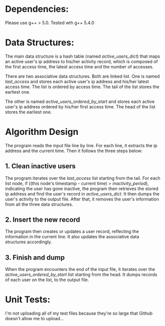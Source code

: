# Dependencies:
Please use g++ > 5.0. Tested wth g++ 5.4.0

# Data Structures:
The main data structure is a hash table (named *active_users_dict*) that maps an active user's ip address
to his/her activity record, which is composed of the first access time, the latest access time and the number of accesses.

There are two associative data structures. Both are linked list. One is named *last_access* and stores
each active user's ip address and his/her latest access time. The list is ordered by access time.
The tail of the list stores the earliest one.

The other is named *active_users_ordered_by_start* and stores each active user's ip address ordered
by his/her first access time. The head of the list stores the earliest one.

# Algorithm Design
The program reads the input file line by line. For each line, it extracts the ip address and the current time.
Then it follows the three steps below:

## 1. Clean inactive users
The program iterates over the *last_access* list starting from the tail.
For each list node, if ((this node's timestamp - current time) > *inactivity_period*), indicating the user has gone inactive,
the program then retrieves the stored ip address and find the user's record in *active_users_dict*. It then
dumps the user's activity to the output file. After that, it removes the user's information from all the three
data structures.

## 2. Insert the new record
The program then creates or updates a user record, reflecting the information in the current line. It also updates
the associative data structures accordingly.

## 3. Finish and dump
When the program encounters the end of the input file, it iterates over the *active_users_ordered_by_start* list
starting from the head. It dumps records of each user on the list, to the output file.

# Unit Tests:
I'm not uploading all of my test files because they're so large that Github doesn't allow me to upload...
